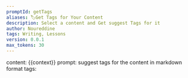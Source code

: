 ```yaml
---
promptId: getTags
aliases: 🏷️Get Tags for Your Content
description: Select a content and Get suggest Tags for it
author: Noureddine
tags: Writing, Lessons
version: 0.0.1
max_tokens: 30
---
```

content: 
{{context}}
prompt:
suggest tags for the content in markdown format
tags: